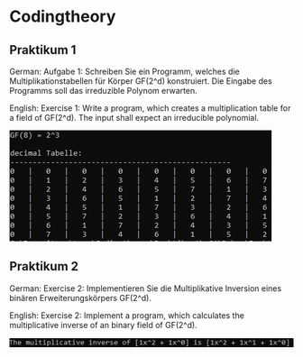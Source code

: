 # Codingtheory

## Praktikum 1
German:
Aufgabe 1: Schreiben Sie ein Programm, welches die Multiplikationstabellen für Körper GF(2^d) konstruiert. 
Die Eingabe des Programms soll das irreduzible Polynom erwarten.

English:
Exercise 1: Write a program, which creates a multiplication table for a field of GF(2^d).
The input shall expect an irreducible polynomial.

![Result](https://github.com/dekorlp/Codingtheory/blob/main/Ressources/practical1_result.PNG)

## Praktikum 2
German:
Exercise 2: Implementieren Sie die Multiplikative Inversion eines binären Erweiterungskörpers GF(2^d).

English:
Exercise 2: Implement a program, which calculates the multiplicative inverse of an binary field of GF(2^d).


![Result](https://github.com/dekorlp/Codingtheory/blob/main/Ressources/practical2_result.PNG)
